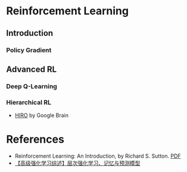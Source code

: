
# Reinforcement Learning

## Introduction

### Policy Gradient

## Advanced RL

### Deep Q-Learning

### Hierarchical RL

  * [HIRO](https://arxiv.org/pdf/1805.08296.pdf) by Google Brain


# References

  * Reinforcement Learning: An Introduction, by Richard S. Sutton. [PDF](http://incompleteideas.net/book/bookdraft2017nov5.pdf)
  * [【高级强化学习综述】层次强化学习、记忆与预测模型](https://mp.weixin.qq.com/s/V7RESEm4xzhW8tXEjKjn1Q)

